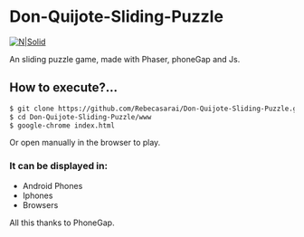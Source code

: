# Don-Quijote-Sliding-Puzzle

[![N|Solid](https://d13yacurqjgara.cloudfront.net/users/158441/screenshots/2568113/800x600.jpg)](https://d13yacurqjgara.cloudfront.net/users/158441/screenshots/2568113/800x600.jpg)


An sliding puzzle game, made with Phaser, phoneGap and Js.

## How to execute?...
```sh
$ git clone https://github.com/Rebecasarai/Don-Quijote-Sliding-Puzzle.git
$ cd Don-Quijote-Sliding-Puzzle/www
$ google-chrome index.html
```

Or open manually in the browser to play.

### It can be displayed in:

 - Android Phones
 - Iphones
 - Browsers
 
All this thanks to PhoneGap.

